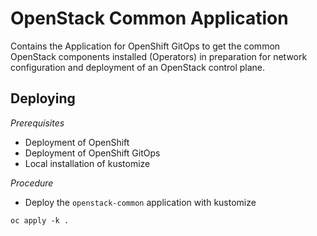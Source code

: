 # OpenStack Common Application

Contains the Application for OpenShift GitOps to get the common OpenStack
components installed (Operators) in preparation for network configuration and
deployment of an OpenStack control plane.

## Deploying

_Prerequisites_

* Deployment of OpenShift
* Deployment of OpenShift GitOps
* Local installation of kustomize

_Procedure_

* Deploy the `openstack-common` application with kustomize
```
oc apply -k .
```
